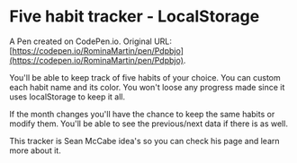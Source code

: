 # Five habit tracker - LocalStorage

A Pen created on CodePen.io. Original URL: [https://codepen.io/RominaMartin/pen/Pdpbjo](https://codepen.io/RominaMartin/pen/Pdpbjo).

You'll be able to keep track of five habits of your choice. You can custom each habit name and its color. You won't loose any progress made since it uses localStorage to keep it all.

If the month changes you'll have the chance to keep the same habits or modify them. You'll be able to see the previous/next data if there is as well.

This tracker is Sean McCabe idea's so you can check his page and learn more about it.